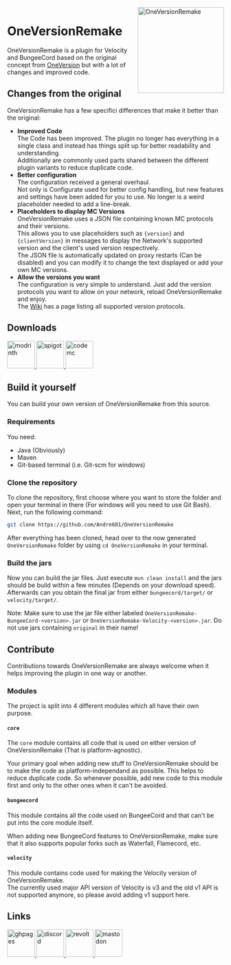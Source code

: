 [oneversion]: https://github.com/johnnywoof/OneVersion
[wiki]: https://github.com/Andre601/OneVersionRemake/wiki
[releases]: https://github.com/Andre601/OneVersionRemake/releases

<a href="https://modrinth.com/plugin/oneversionremake" target="_blank">
<img src="https://rawcdn.githack.com/Andre601/OneVersionRemake/997bd22eaa8f57b26e44ca17f86251b43c425ac6/wiki/images/ovr.png" width="200" align="right" alt="OneVersionRemake">
</a>

# OneVersionRemake

OneVersionRemake is a plugin for Velocity and BungeeCord based on the original concept from [OneVersion] but with a lot of changes and improved code.

## Changes from the original

OneVersionRemake has a few specifici differences that make it better than the original:

- **Improved Code**  
  The Code has been improved. The plugin no longer has everything in a single class and instead has things split up for better readability and understanding.  
  Additionally are commonly used parts shared between the different plugin variants to reduce duplicate code.
- **Better configuration**  
  The configuration received a general overhaul.  
  Not only is Configurate used for better config handling, but new features and settings have been added for you to use. No longer is a weird placeholder needed to add a line-break.
- **Placeholders to display MC Versions**  
  OneVersionRemake uses a JSON file containing known MC protocols and their versions.  
  This allows you to use placeholders such as `{version}` and `{clientVersion}` in messages to display the Network's supported version and the client's used version respectively.  
  The JSON file is automatically updated on proxy restarts (Can be disabled) and you can modify it to change the text displayed or add your own MC versions.
- **Allow the versions you want**  
  The configuration is very simple to understand. Just add the version protocols you want to allow on your network, reload OneVersionRemake and enjoy.  
  The [Wiki] has a page listing all supported version protocols.

## Downloads
<a href="https://modrinth.com/plugin/oneversionremake" target="_blank">
<img alt="modrinth" title="Download from Modrinth" height="64" src="https://cdn.jsdelivr.net/npm/@intergrav/devins-badges@2/assets/minimal/available/modrinth_64h.png">
</a>
<a href="https://spigotmc.org/resources/71727/" target="_blank">
<img alt="spigot" title="Download from Spigot" height="64" src="https://cdn.jsdelivr.net/npm/@intergrav/devins-badges@2/assets/minimal/supported/spigot_vector.svg">
</a>
<a href="https://ci.codemc.io/view/Author/job/Andre601/job/OneVersionRemake/" target="_blank">
<img alt="codemc" title="Dev builds on CodeMC" height="64" src="https://cdn.jsdelivr.net/npm/@intergrav/devins-badges@2/assets/minimal/available/codemc_vector.svg">
</a>

## Build it yourself

You can build your own version of OneVersionRemake from this source.

### Requirements

You need:

- Java (Obviously)
- Maven
- Git-based terminal (i.e. Git-scm for windows)

### Clone the repository

To clone the repository, first choose where you want to store the folder and open your terminal in there (For windows will you need to use Git Bash).  
Next, run the following command:

```bash
git clone https://github.com/Andre601/OneVersionRemake
```

After everything has been cloned, head over to the now generated `OneVersionRemake` folder by using `cd OneVersionRemake` in your terminal.

### Build the jars

Now you can build the jar files. Just execute `mvn clean install` and the jars should be build within a few minutes (Depends on your download speed).  
Afterwards can you obtain the final jar from either `bungeecord/target/` or `velocity/target/`.

Note: Make sure to use the jar file either labeled `OneVersionRemake-BungeeCord-<version>.jar` or `OneVersionRemake-Velocity-<version>.jar`. Do not use jars containing `original` in their name!

## Contribute

Contributions towards OneVersionRemake are always welcome when it helps improving the plugin in one way or another.

### Modules

The project is split into 4 different modules which all have their own purpose.

#### `core`

The `core` module contains all code that is used on either version of OneVersionRemake (That is platform-agnostic).

Your primary goal when adding new stuff to OneVersionRemake should be to make the code as platform-independand as possible. This helps to reduce duplicate code. So whenever possible, add new code to this module first and only to the other ones when it can't be avoided.

#### `bungeecord`

This module contains all the code used on BungeeCord and that can't be put into the core module itself.

When adding new BungeeCord features to OneVersionRemake, make sure that it also supports popular forks such as Waterfall, Flamecord, etc.

#### `velocity`

This module contains code used for making the Velocity version of OneVersionRemake.  
The currently used major API version of Velocity is v3 and the old v1 API is not supported anymore, so please avoid adding v1 support here.

## Links
<a href="https://github.com/Andre601/OneVersionRemake/wiki">
<img alt="ghpages" title="Read the wiki" height="64" src="https://cdn.jsdelivr.net/npm/@intergrav/devins-badges@2/assets/minimal/documentation/ghpages_vector.svg">
</a>
<a href="https://discord.gg/6dazXp6" target="_blank">
<img alt="discord" title="Join my Discord Server" height="64" src="https://cdn.jsdelivr.net/npm/@intergrav/devins-badges@2/assets/minimal/social/discord-singular_vector.svg">
</a>
<a href="https://app.revolt.chat/invite/74TpERXA" target="_blank">
<img alt="revolt" title="Join my Revolt Server" height="64" src="https://cdn.jsdelivr.net/npm/@intergrav/devins-badges@2/assets/minimal/social/revolt-singular_vector.svg">
</a>
<a href="https://blobfox.coffee/@andre_601" target="_blank">
<img alt="mastodon" title="Chat with me on Mastodon" height="64" src="https://cdn.jsdelivr.net/npm/@intergrav/devins-badges@2/assets/minimal/social/mastodon-singular_vector.svg">
</a>
